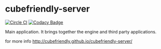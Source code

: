 # cubefriendly-server
[![Circle CI](https://circleci.com/gh/adridadou/cubefriendly-server.svg?style=svg)](https://circleci.com/gh/cubefriendly/cubefriendly-server)
[![Codacy Badge](https://api.codacy.com/project/badge/76e8e3749fc2482ca535d1aab5e5afc6)](https://www.codacy.com/app/cubefriendly/cubefriendly-server)

Main application. It brings together the engine and third party applications. 

for more info http://cubefriendly.github.io/cubefriendly-server/
